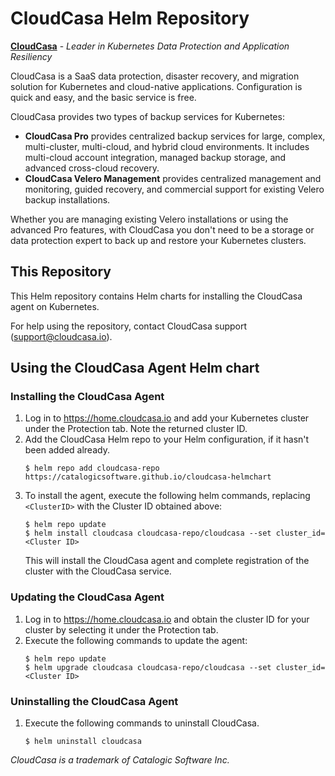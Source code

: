 # CloudCasa Helm Repository

[**CloudCasa**](https://cloudcasa.io) - *Leader in Kubernetes Data Protection and Application Resiliency*

CloudCasa is a SaaS data protection, disaster recovery, and migration solution for Kubernetes and cloud-native applications. Configuration is quick and easy, and the basic service is free.

CloudCasa provides two types of backup services for Kubernetes: 
* **CloudCasa Pro** provides centralized backup services for large, complex, multi-cluster, multi-cloud, and hybrid cloud environments. It includes multi-cloud account integration, managed backup storage, and advanced cross-cloud recovery.
* **CloudCasa Velero Management** provides centralized management and monitoring, guided recovery, and commercial support for existing Velero backup installations.

Whether you are managing existing Velero installations or using the advanced Pro features, with CloudCasa you don't need to be a storage or data protection expert to back up and restore your Kubernetes clusters.

## This Repository

This Helm repository contains Helm charts for installing the CloudCasa agent on Kubernetes.

For help using the repository, contact CloudCasa support (support@cloudcasa.io).

## Using the CloudCasa Agent Helm chart

### Installing the CloudCasa Agent
1. Log in to https://home.cloudcasa.io and add your Kubernetes cluster under the Protection tab. Note the returned cluster ID.
2. Add the CloudCasa Helm repo to your Helm configuration, if it hasn't been added already.
   ```
   $ helm repo add cloudcasa-repo https://catalogicsoftware.github.io/cloudcasa-helmchart
   ```
4. To install the agent, execute the following helm commands, replacing ```<ClusterID>``` with the Cluster ID obtained above:
    ```
    $ helm repo update
    $ helm install cloudcasa cloudcasa-repo/cloudcasa --set cluster_id=<Cluster ID>
    ```
    This will install the CloudCasa agent and complete registration of the cluster with the CloudCasa service.

### Updating the CloudCasa Agent
1. Log in to https://home.cloudcasa.io and obtain the cluster ID for your cluster by selecting it under the Protection tab.
2. Execute the following commands to update the agent:
    ```
    $ helm repo update
    $ helm upgrade cloudcasa cloudcasa-repo/cloudcasa --set cluster_id=<Cluster ID>
    ```

### Uninstalling the CloudCasa Agent
1. Execute the following commands to uninstall CloudCasa.
    ```    
    $ helm uninstall cloudcasa
    ```

*CloudCasa is a trademark of Catalogic Software Inc.*
